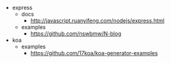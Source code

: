 * express
    * docs
        *  http://javascript.ruanyifeng.com/nodejs/express.html
    * examples
        * https://github.com/nswbmw/N-blog
* koa
    * examples
        * https://github.com/17koa/koa-generator-examples

